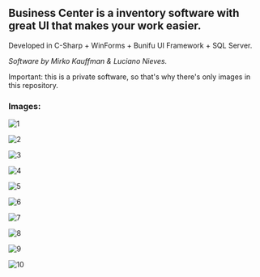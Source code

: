 ## Business Center is a inventory software with great UI that makes your work easier.

Developed in C-Sharp + WinForms + Bunifu UI Framework + SQL Server.

*Software by Mirko Kauffman & Luciano Nieves.*

Important: this is a private software, so that's why there's only images in this repository.

### Images:

![1](https://user-images.githubusercontent.com/54969894/96346480-67e04800-1072-11eb-9fe7-e976258ec47c.png)

![2](https://user-images.githubusercontent.com/54969894/96346486-74fd3700-1072-11eb-8609-999846269b40.png)

![3](https://user-images.githubusercontent.com/54969894/96346490-7a5a8180-1072-11eb-9638-c22ebcc53323.png)

![4](https://user-images.githubusercontent.com/54969894/96346499-81818f80-1072-11eb-9fa6-8cdb6a8416f5.png)

![5](https://user-images.githubusercontent.com/54969894/96346502-86464380-1072-11eb-88f9-aab93e6034c3.png)

![6](https://user-images.githubusercontent.com/54969894/96346510-8a726100-1072-11eb-8234-373afd604f3f.png)

![7](https://user-images.githubusercontent.com/54969894/96346513-8e05e800-1072-11eb-9afe-4749add38d32.png)

![8](https://user-images.githubusercontent.com/54969894/96346519-91996f00-1072-11eb-8f9f-27a9e70e4b14.png)

![9](https://user-images.githubusercontent.com/54969894/96346523-952cf600-1072-11eb-838d-e1cf25e7b78f.png)

![10](https://user-images.githubusercontent.com/54969894/96346527-99591380-1072-11eb-8b81-cf0098b424e0.png)
